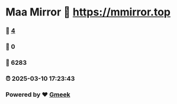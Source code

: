 # Maa Mirror :link: https://mmirror.top 
### :page_facing_up: [4](https://mmirror.top/tag.html) 
### :speech_balloon: 0 
### :hibiscus: 6283 
### :alarm_clock: 2025-03-10 17:23:43 
### Powered by :heart: [Gmeek](https://github.com/Meekdai/Gmeek)
